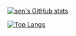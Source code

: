 [![sen's GitHub stats](https://github-readme-stats.vercel.app/api?username=mo-ri-regen&theme=vue-dark&show_icons=true)](https://github.com/sen-1908/github-readme-stats)

[![Top Langs](https://github-readme-stats.vercel.app/api/top-langs/?username=mo-ri-regen&theme=vue-dark&show_icons=true&layout=compact)](https://github.com/sen-1908/github-readme-stats)
